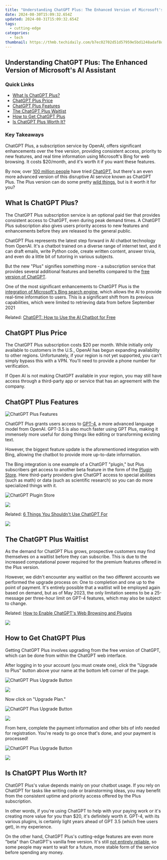 ```yaml
---
title: "Understanding ChatGPT Plus: The Enhanced Version of Microsoft's AI Assistant"
date: 2024-08-30T15:09:32.654Z
updated: 2024-08-31T15:09:32.654Z
tags:
  - cutting-edge
categories:
  - tech
thumbnail: https://thmb.techidaily.com/b7ec02702d51d57959e5bd1248adaf8d9c4e1536be03bd52fccab5d6aa482430.jpg
---
```


## Understanding ChatGPT Plus: The Enhanced Version of Microsoft's AI Assistant

### Quick Links

* [What Is ChatGPT Plus?](https://youtube-web.techidaily.com/o-fix-the-youtube-shorts-not-showing-up-issue-for-2024/)
* [ChatGPT Plus Price](https://pokemon-go-android.techidaily.com/how-and-where-to-find-a-shiny-stone-pokemon-for-poco-m6-pro-4g-drfone-by-drfone-virtual-android/)
* [ChatGPT Plus Features](https://techidaily.com/complete-tutorial-for-samsung-galaxy-a54-5g-hard-reset-drfone-by-drfone-reset-android-reset-android/)
* [The ChatGPT Plus Waitlist](https://some-guidance.techidaily.com/new-unlock-audience-attention-top-6-video-styles/)
* [How to Get ChatGPT Plus](https://facebook-video-footage.techidaily.com/2024-approved-youtubes-prime-moments-celebrations-beyond-vidcon/)
* [Is ChatGPT Plus Worth It?](https://hardware-tips.techidaily.com/comprehensive-review-the-maxsun-terminator-z790m-d5-ice-motherboard-high-performance-white-micro-atx-with-five-m2-ports/)

### Key Takeaways

 ChatGPT Plus, a subscription service by OpenAI, offers significant enhancements over the free version, providing consistent access, priority to new features, and real time information using Microsoft's Bing for web browsing. It costs $20/month, and it's worth it if you want these features.

 By now, over [100 million people](https://www.reuters.com/technology/chatgpt-sets-record-fastest-growing-user-base-analyst-note-2023-02-01/) have tried [ChatGPT](https://smart-video-editing.techidaily.com/new-how-to-find-free-sites-for-sound-effect-and-add-them-in-final-cut-pro-for-2024/), but there's an even more advanced version of this disruptive AI service known as ChatGPT Plus. The Plus version can do some pretty [wild things](https://facebook-clips.techidaily.com/updated-achieve-higher-interactions-mastering-the-art-of-square-videos-for-2024/), but is it worth it for you?

##  What Is ChatGPT Plus?

 The ChatGPT Plus subscription service is an optional paid tier that provides consistent access to ChatGPT, even during peak demand times. A ChatGPT Plus subscription also gives users priority access to new features and enhancements before they are released to the general public.

 ChatGPT Plus represents the latest step forward in AI chatbot technology from OpenAI. It's a chatbot trained on a diverse range of internet text, and it can draft emails, write Python code, create written content, answer trivia, and even do a little bit of tutoring in various subjects.

 But the new "Plus" signifies something more - a subscription service that provides several additional features and benefits compared to the [free version of ChatGPT](https://extra-resources.techidaily.com/new-capture-clarity-editing-insights-for-professional-results/).

 One of the most significant enhancements to ChatGPT Plus is the [integration of Microsoft's Bing search engine](https://video-screen-grab.techidaily.com/2024-approved-the-asgardian-crusade-final-quest/), which allows the AI to provide real-time information to users. This is a significant shift from its previous capabilities, which were limited to retrieving data from before September 2021

Related: [ChatGPT: How to Use the AI Chatbot for Free](https://extra-resources.techidaily.com/new-capture-clarity-editing-insights-for-professional-results/) 

##  ChatGPT Plus Price

 The ChatGPT Plus subscription costs $20 per month. While initially only available to customers in the U.S., OpenAI has begun expanding availability to other regions. Unfortunately, if your region is not yet supported, you can't simply bypass this with a VPN. You'll need to provide a phone number for verification.

 If Open AI is not making ChatGPT available in your region, you may still have access through a third-party app or service that has an agreement with the company.

##  ChatGPT Plus Features

![ChatGPT Plus Features](https://static1.howtogeekimages.com/wordpress/wp-content/uploads/2023/05/Screenshot-2023-05-26-at-16.26.33.png) 

 ChatGPT Plus grants users access to [GPT-4](https://pokemon-go-android.techidaily.com/in-2024-15-best-strongest-pokemon-to-use-in-pokemon-go-pvp-leagues-for-honor-x50i-drfone-by-drfone-virtual-android/), a more advanced language model from OpenAI. GPT-3.5 is also much faster using GPT Plus, making it immensely more useful for doing things like editing or transforming existing text.

 However, the biggest feature update is the aforementioned integration with Bing, allowing the chatbot to provide more up-to-date information.

 The Bing integration is one example of a ChatGPT "plugin," but Plus subscribers get access to another beta feature in the form of the [Plugin Store](https://extra-lessons.techidaily.com/2024-approved-building-your-brand-on-instagram-the-top-9-actions-of-industry-stars/). Here third-party providers give ChatGPT access to special abilities (such as math) or data (such as scientific research) so you can do more specialized things with it.

![ChatGPT Plugin Store](https://static1.howtogeekimages.com/wordpress/wp-content/uploads/2023/05/Screenshot-2023-05-18-at-14.26.17.png) 

<!-- affiliate ads begin -->
<a href="https://secure.2checkout.com/order/checkout.php?PRODS=45152835&QTY=1&AFFILIATE=108875&CART=1"><img src="https://download.terabyteunlimited.com/banners/ad_800x450_d.jpg" border="0"></a>
<!-- affiliate ads end -->
Related: [6 Things You Shouldn't Use ChatGPT For](https://youtube-webster.techidaily.com/-comprehensible-explanation-of-youtubes-viewership-puzzle/) 

<!-- affiliate ads begin -->
<a href="https://secure.2checkout.com/order/checkout.php?PRODS=4729320&QTY=1&AFFILIATE=108875&CART=1"><img src="https://secure.avangate.com/images/merchant/f7f07e7dab09533bc71247a5b29a7373/products/2_iDeviceMessageBox.png" border="0"></a>
<!-- affiliate ads end -->
##  The ChatGPT Plus Waitlist

 As the demand for ChatGPT Plus grows, prospective customers may find themselves on a waitlist before they can subscribe. This is due to the increased computational power required for the premium features offered in the Plus version.

 However, we didn't encounter any waitlist on the two different accounts we performed the upgrade process on: One to completion and one up to the point of payment. It's entirely possible that a waitlist will be employed again based on demand, but as of May 2023, the only limitation seems to be a 25-message per three-hour limit on GPT-4 features, which may also be subject to change.

Related: [How to Enable ChatGPT's Web Browsing and Plugins](https://extra-lessons.techidaily.com/2024-approved-building-your-brand-on-instagram-the-top-9-actions-of-industry-stars/) 

<!-- affiliate ads begin -->
<a href="https://store.massmailsoftware.com/order/checkout.php?PRODS=1047974&QTY=1&AFFILIATE=108875&CART=1"><img src="https://secure.avangate.com/images/merchant/dc87c13749315c7217cdc4ac692e704c/banera_for_partners-04_%281%29.jpg" border="0"></a>
<!-- affiliate ads end -->
##  How to Get ChatGPT Plus

 Getting ChatGPT Plus involves upgrading from the free version of ChatGPT, which can be done from within the ChatGPT web interface.

 After logging in to your account (you must create one), click the "Upgrade to Plus" button above your name at the bottom left corner of the page.

![ChatGPT Plus Upgrade Button](https://static1.howtogeekimages.com/wordpress/wp-content/uploads/2023/05/Screenshot-2023-05-26-at-15.52.02.png) 

<!-- affiliate ads begin -->
<a href="https://secure.2checkout.com/order/checkout.php?PRODS=35038891&QTY=1&AFFILIATE=108875&CART=1"><img src="https://www.dupinout.com/wp-content/uploads/2021/12/DupInOut-New-Duplicate-Scan-Tab.png" border="0"></a>
<!-- affiliate ads end -->
 Now click on "Upgrade Plan."

![ChatGPT Plus Upgrade Button](https://static1.howtogeekimages.com/wordpress/wp-content/uploads/2023/05/Screenshot-2023-05-26-at-15.52.02.png) 

<!-- affiliate ads begin -->
<a href="https://store.massmailsoftware.com/order/checkout.php?PRODS=2069351&QTY=1&AFFILIATE=108875&CART=1"><img src="https://secure.avangate.com/images/merchant/dc87c13749315c7217cdc4ac692e704c/banera_for_partners-24_%282%29.jpg" border="0"></a>
<!-- affiliate ads end -->
 From here, complete the payment information and other bits of info needed for registration. You're ready to go once that's done, and your payment is processed!

![ChatGPT Plus Upgrade Button](https://static1.howtogeekimages.com/wordpress/wp-content/uploads/2023/05/Screenshot-2023-05-26-at-15.52.02.png) 

<!-- affiliate ads begin -->
<a href="https://store.movavi.com/affiliate.php?ACCOUNT=MOVAVI&AFFILIATE=108875&PATH=https%3A%2F%2Fwww.movavi.com%3FAFFILIATE%3D108875%26RESOURCE%3DBanner%2B728x90"><img src="https://mcusercontent.com/0885a03ded3d480dca9287f12/images/2e76fe6a-3010-1b37-7846-f34ff9c6b4ca.png" border="0"></a>
<!-- affiliate ads end -->
##  Is ChatGPT Plus Worth It?

 ChatGPT Plus's value depends mainly on your chatbot usage. If you rely on ChatGPT for tasks like writing code or brainstorming ideas, you may benefit from the consistent uptime and priority access offered by the Plus subscription.

 In other words, if you're using ChatGPT to help with your paying work or it's creating more value for you than $20, it's definitely worth it. GPT-4, with its various plugins, is certainly light years ahead of GPT 3.5 (which free users get), in my experience.

 On the other hand, ChatGPT Plus's cutting-edge features are even more "beta" than ChatGPT's vanilla free version. It's still [not entirely reliable](https://youtube-webster.techidaily.com/-comprehensible-explanation-of-youtubes-viewership-puzzle/), so some people may want to wait for a future, more stable form of the service before spending any money.

<ins class="adsbygoogle"
     style="display:block"
     data-ad-format="autorelaxed"
     data-ad-client="ca-pub-7571918770474297"
     data-ad-slot="1223367746"></ins>



<ins class="adsbygoogle"
     style="display:block"
     data-ad-client="ca-pub-7571918770474297"
     data-ad-slot="8358498916"
     data-ad-format="auto"
     data-full-width-responsive="true"></ins>


